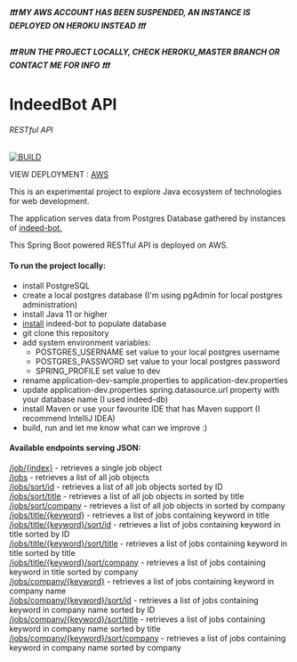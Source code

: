##### :exclamation::exclamation::exclamation: MY AWS ACCOUNT HAS BEEN SUSPENDED, AN INSTANCE IS DEPLOYED ON HEROKU INSTEAD :exclamation::exclamation::exclamation:
##### :exclamation::exclamation::exclamation: RUN THE PROJECT LOCALLY, CHECK HEROKU_MASTER BRANCH OR CONTACT ME FOR INFO :exclamation::exclamation::exclamation:

# IndeedBot API
###### RESTful API
[![BUILD](https://github.com/AdamWandoch/indeed-bot-api/actions/workflows/maven.yml/badge.svg?branch=split)](https://github.com/AdamWandoch/indeed-bot-api/actions/workflows/maven.yml)

VIEW DEPLOYMENT : [AWS](http://indeedbotapi-env.eba-6i3bdcsz.eu-west-1.elasticbeanstalk.com/)

This is an experimental project to explore Java ecosystem of technologies for web development.

The application serves data from Postgres Database gathered by instances of [indeed-bot.](https://github.com/AdamWandoch/indeed-bot)

This Spring Boot powered RESTful API is deployed on AWS.

#### To run the project locally:
* install PostgreSQL
* create a local postgres database (I'm using pgAdmin for local postgres administration)
* install Java 11 or higher
* [install](https://github.com/AdamWandoch/indeed-bot#readme) indeed-bot to populate database
* git clone this repository
* add system environment variables:
   * POSTGRES_USERNAME set value to your local postgres username
   * POSTGRES_PASSWORD set value to your local postgres password
   * SPRING_PROFILE set value to dev
* rename application-dev-sample.properties to application-dev.properties
* update application-dev.properties spring.datasource.url property with your database name (I used indeed-db)
* install Maven or use your favourite IDE that has Maven support (I recommend IntelliJ IDEA)
* build, run and let me know what can we improve :)
#### Available endpoints serving JSON:
[/job/{index}](http://indeedbotapi-env.eba-6i3bdcsz.eu-west-1.elasticbeanstalk.com/job/0) - retrieves a single job object <br>
[/jobs](http://indeedbotapi-env.eba-6i3bdcsz.eu-west-1.elasticbeanstalk.com/jobs) - retrieves a list of all job objects <br>
[/jobs/sort/id](http://indeedbotapi-env.eba-6i3bdcsz.eu-west-1.elasticbeanstalk.com/jobs/sort/id) - retrieves a list of all job objects sorted by ID <br>
[/jobs/sort/title](http://indeedbotapi-env.eba-6i3bdcsz.eu-west-1.elasticbeanstalk.com/jobs/sort/title) - retrieves a list of all job objects in sorted by title <br>
[/jobs/sort/company](http://indeedbotapi-env.eba-6i3bdcsz.eu-west-1.elasticbeanstalk.com/jobs/sort/company) - retrieves a list of all job objects in sorted by company <br>
[/jobs/title/{keyword}](http://indeedbotapi-env.eba-6i3bdcsz.eu-west-1.elasticbeanstalk.com/jobs/title/software) - retrieves a list of jobs containing keyword in title <br>
[/jobs/title/{keyword}/sort/id](http://indeedbotapi-env.eba-6i3bdcsz.eu-west-1.elasticbeanstalk.com/jobs/title/software/sort/id) - retrieves a list of jobs containing keyword in title sorted by ID <br>
[/jobs/title/{keyword}/sort/title](http://indeedbotapi-env.eba-6i3bdcsz.eu-west-1.elasticbeanstalk.com/jobs/title/software/sort/title) - retrieves a list of jobs containing keyword in title sorted by title <br>
[/jobs/title/{keyword}/sort/company](http://indeedbotapi-env.eba-6i3bdcsz.eu-west-1.elasticbeanstalk.com/jobs/title/software/sort/company) - retrieves a list of jobs containing keyword in title sorted by company <br>
[/jobs/company/{keyword}](http://indeedbotapi-env.eba-6i3bdcsz.eu-west-1.elasticbeanstalk.com/jobs/company/reperio) - retrieves a list of jobs containing keyword in company name <br>
[/jobs/company/{keyword}/sort/id](http://indeedbotapi-env.eba-6i3bdcsz.eu-west-1.elasticbeanstalk.com/jobs/company/reperio/sort/id) - retrieves a list of jobs containing keyword in company name sorted by ID <br>
[/jobs/company/{keyword}/sort/title](http://indeedbotapi-env.eba-6i3bdcsz.eu-west-1.elasticbeanstalk.com/jobs/company/reperio/sort/title) - retrieves a list of jobs containing keyword in company name sorted by title <br>
[/jobs/company/{keyword}/sort/company](http://indeedbotapi-env.eba-6i3bdcsz.eu-west-1.elasticbeanstalk.com/jobs/company/reperio/sort/company) - retrieves a list of jobs containing keyword in company name sorted by company <br>

